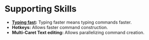 # Supporting Skills

* **[Typing fast]:** Typing faster means typing commands faster.
* **Hotkeys:** Allows faster command construction.
* **Multi-Caret Text editing:** Allows parallelizing command creation.


[Typing fast]: https://play.typeracer.com/?universe=anime
